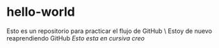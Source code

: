 # hello-world
Esto es un repositorio para practicar el flujo de GitHub \\
Estoy de nuevo reaprendiendo GitHub
*Esto esta en cursiva creo*
